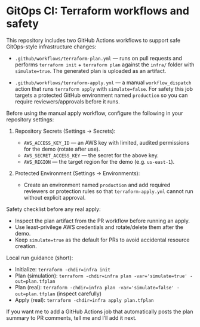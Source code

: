 # GitOps CI: Terraform workflows and safety

This repository includes two GitHub Actions workflows to support safe GitOps-style infrastructure changes:

- `.github/workflows/terraform-plan.yml` — runs on pull requests and performs `terraform init` + `terraform plan` against the `infra/` folder with `simulate=true`. The generated plan is uploaded as an artifact.

- `.github/workflows/terraform-apply.yml` — a manual `workflow_dispatch` action that runs `terraform apply` with `simulate=false`. For safety this job targets a protected GitHub environment named `production` so you can require reviewers/approvals before it runs.

Before using the manual apply workflow, configure the following in your repository settings:

1. Repository Secrets (Settings → Secrets):
   - `AWS_ACCESS_KEY_ID` — an AWS key with limited, audited permissions for the demo (rotate after use).
   - `AWS_SECRET_ACCESS_KEY` — the secret for the above key.
   - `AWS_REGION` — the target region for the demo (e.g. `us-east-1`).

2. Protected Environment (Settings → Environments):
   - Create an environment named `production` and add required reviewers or protection rules so that `terraform-apply.yml` cannot run without explicit approval.

Safety checklist before any real apply:

- Inspect the plan artifact from the PR workflow before running an apply.
- Use least-privilege AWS credentials and rotate/delete them after the demo.
- Keep `simulate=true` as the default for PRs to avoid accidental resource creation.

Local run guidance (short):

- Initialize: `terraform -chdir=infra init`
- Plan (simulation): `terraform -chdir=infra plan -var='simulate=true' -out=plan.tfplan`
- Plan (real): `terraform -chdir=infra plan -var='simulate=false' -out=plan.tfplan` (inspect carefully)
- Apply (real): `terraform -chdir=infra apply plan.tfplan`

If you want me to add a GitHub Actions job that automatically posts the plan summary to PR comments, tell me and I’ll add it next.
